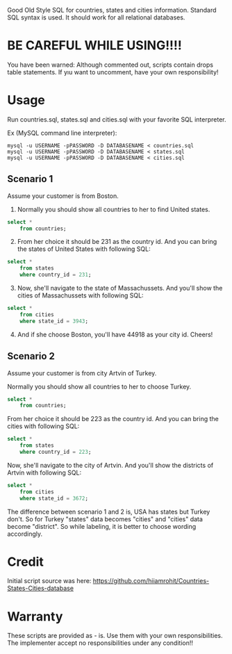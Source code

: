 
Good Old Style SQL for countries, states and cities information. Standard SQL syntax is used. It should work for all relational databases.

# BE CAREFUL WHILE USING!!!!

You have been warned: Although commented out, scripts contain drops table statements. If yıu want to uncomment, have your own responsibility!

# Usage
Run countries.sql, states.sql and cities.sql with your favorite SQL interpreter.

Ex (MySQL command line interpreter): 
```{r, engine='bash', count_lines}
mysql -u USERNAME -pPASSWORD -D DATABASENAME < countries.sql 
mysql -u USERNAME -pPASSWORD -D DATABASENAME < states.sql 
mysql -u USERNAME -pPASSWORD -D DATABASENAME < cities.sql 
```

## Scenario 1

Assume your customer is from Boston.

1. Normally you should show all countries to her to find United states.
```SQL
select *
	from countries;
```

2. From her choice it should be 231 as the country id. And you can bring the states of United States with following SQL:
```SQL
select *
	from states
	where country_id = 231;
```

3. Now, she'll navigate to the state of Massachussets. And you'll show the cities of Massachussets with following SQL:
```SQL
select *
	from cities
	where state_id = 3943;
```

4. And if she choose Boston, you'll have 44918 as your city id. Cheers!

## Scenario 2

Assume your customer is from city Artvin of Turkey.

Normally you should show all countries to her to choose Turkey.
```SQL
select *
	from countries;
```

From her choice it should be 223 as the country id. And you can bring the cities with following SQL:
```SQL
select *
	from states
	where country_id = 223;
```

Now, she'll navigate to the city of Artvin. And you'll show the districts of Artvin with following SQL:
```SQL
select *
	from cities
	where state_id = 3672;
```

The difference between scenario 1 and 2 is, USA has states but Turkey don't. So for Turkey "states" data becomes "cities" and "cities" data become "district". So while labeling, it is better to choose wording accordingly.

# Credit
Initial script source was here: https://github.com/hiiamrohit/Countries-States-Cities-database

# Warranty
These scripts are provided as - is. Use them with your own responsibilities. The implementer accept no responsibilities under any condition!!
